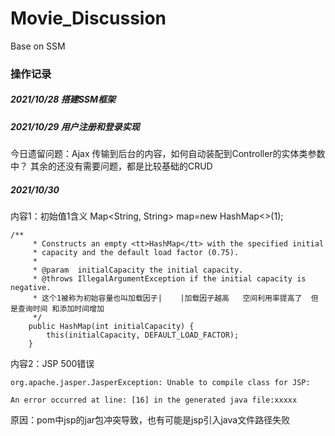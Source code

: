 # Movie_Discussion
Base on SSM

### 操作记录

##### 2021/10/28      搭建SSM框架

##### 2021/10/29     用户注册和登录实现
今日遗留问题：Ajax 传输到后台的内容，如何自动装配到Controller的实体类参数中？
其余的还没有需要问题，都是比较基础的CRUD

##### 2021/10/30    
内容1：初始值1含义
Map<String, String> map=new HashMap<>(1);
```
/**
     * Constructs an empty <tt>HashMap</tt> with the specified initial
     * capacity and the default load factor (0.75).
     *
     * @param  initialCapacity the initial capacity.
     * @throws IllegalArgumentException if the initial capacity is negative.
     * 这个1被称为初始容量也叫加载因子|    |加载因子越高   空间利用率提高了  但是查询时间 和添加时间增加
     */
    public HashMap(int initialCapacity) {
        this(initialCapacity, DEFAULT_LOAD_FACTOR);
    }
```

内容2：JSP 500错误
````
org.apache.jasper.JasperException: Unable to compile class for JSP: 

An error occurred at line: [16] in the generated java file:xxxxx
````
原因：pom中jsp的jar包冲突导致，也有可能是jsp引入java文件路径失败



